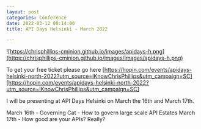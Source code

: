 ```yaml
---
layout: post
categories: Conference
date: 2022-03-12 00:14:00
title: API Days Helsinki - March 2022

---
```

![https://chrisphillips-cminion.github.io/images/apidays-h.png](https://chrisphillips-cminion.github.io/images/images/apidays-h.png)


To get your free ticket please go here
[https://hopin.com/events/apidays-helsinki-north-2022?utm_source=IKnowChrisPhillips&utm_campaign=SC][https://hopin.com/events/apidays-helsinki-north-2022?utm_source=IKnowChrisPhillips&utm_campaign=SC]

<!--more-->

I will be presenting at API Days Helsinki on March the 16th and March 17th.

March 16th - Governing Cat - How to govern large scale API Estates
March 17th - How good are your APIs? Really?
